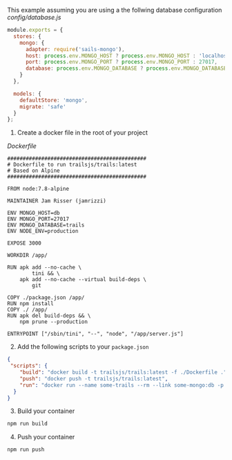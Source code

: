 This example assuming you are using a the follwing database configuration
_config/database.js_
```js
module.exports = {
  stores: {
    mongo: {
      adapter: require('sails-mongo'),
      host: process.env.MONGO_HOST ? process.env.MONGO_HOST : 'localhost',
      port: process.env.MONGO_PORT ? process.env.MONGO_PORT : 27017,
      database: process.env.MONGO_DATABASE ? process.env.MONGO_DATABASE : 'trails'
    }
  },

  models: {
    defaultStore: 'mongo',
    migrate: 'safe'
  }
};
```

1. Create a docker file in the root of your project

  _Dockerfile_
  ```docker
  #############################################
  # Dockerfile to run trailsjs/trails:latest
  # Based on Alpine
  #############################################

  FROM node:7.8-alpine

  MAINTAINER Jam Risser (jamrizzi)

  ENV MONGO_HOST=db
  ENV MONGO_PORT=27017
  ENV MONGO_DATABASE=trails
  ENV NODE_ENV=production

  EXPOSE 3000

  WORKDIR /app/

  RUN apk add --no-cache \
          tini && \
      apk add --no-cache --virtual build-deps \
          git

  COPY ./package.json /app/
  RUN npm install
  COPY ./ /app/
  RUN apk del build-deps && \
      npm prune --production

  ENTRYPOINT ["/sbin/tini", "--", "node", "/app/server.js"]
  ```

2. Add the following scripts to your `package.json`

  ```json
  {
   "scripts": {
      "build": "docker build -t trailsjs/trails:latest -f ./Dockerfile .",
      "push": "docker push -t trailsjs/trails:latest",
      "run": "docker run --name some-trails --rm --link some-mongo:db -p 3000:3000 trailsjs/trails:latest"
    }
  }
  ```

3. Build your container

  ```sh
  npm run build
  ```

4. Push your container

  ```sh
  npm run push
  ```
